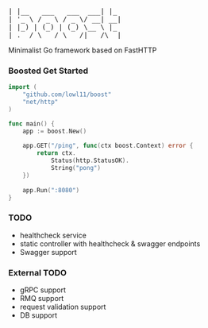 <pre>
| |__   ___   ___  ___| |_
| '_ \ / _ \ / _ \/ __| __|
| |_) | (_) | (_) \__ \ |_
|_.__/ \___/ \___/|___/\__|
</pre>
Minimalist Go framework based on FastHTTP

### Boosted Get Started
```go
import (
    "github.com/lowl11/boost"
    "net/http"
)

func main() {
    app := boost.New()
    
    app.GET("/ping", func(ctx boost.Context) error {
        return ctx.
            Status(http.StatusOK).
            String("pong")
    })
    
    app.Run(":8080")	
}
```

### TODO

- healthcheck service
- static controller with healthcheck & swagger endpoints
- Swagger support

### External TODO

- gRPC support
- RMQ support
- request validation support
- DB support
